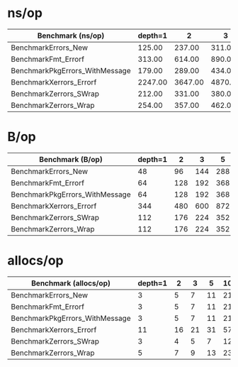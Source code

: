 # ns/op

 Benchmark (ns/op) | depth=1 | 2 | 3 | 5 | 10 | 20
--- | --- | --- | --- | --- | --- | ---
BenchmarkErrors_New | 125.00 | 237.00 | 311.00 | 513.00 | 1193.00 | 2790.00
BenchmarkFmt_Errorf | 313.00 | 614.00 | 890.00 | 1568.00 | 3023.00 | 6241.00
BenchmarkPkgErrors_WithMessage | 179.00 | 289.00 | 434.00 | 681.00 | 1357.00 | 3766.00
BenchmarkXerrors_Errorf | 2247.00 | 3647.00 | 4870.00 | 7047.00 | 12066.00 | 22683.00
BenchmarkZerrors_SWrap | 212.00 | 331.00 | 380.00 | 544.00 | 977.00 | 1887.00
BenchmarkZerrors_Wrap | 254.00 | 357.00 | 462.00 | 677.00 | 1216.00 | 2319.00

 # B/op

 Benchmark (B/op) | depth=1 | 2 | 3 | 5 | 10 | 20
--- | --- | --- | --- | --- | --- | ---
BenchmarkErrors_New | 48 | 96 | 144 | 288 | 784 | 2448
BenchmarkFmt_Errorf | 64 | 128 | 192 | 368 | 944 | 2768
BenchmarkPkgErrors_WithMessage | 64 | 128 | 192 | 368 | 944 | 2768
BenchmarkXerrors_Errorf | 344 | 480 | 600 | 872 | 1648 | 3232
BenchmarkZerrors_SWrap | 112 | 176 | 224 | 352 | 624 | 1200
BenchmarkZerrors_Wrap | 112 | 176 | 224 | 352 | 624 | 1200

 # allocs/op

 Benchmark (allocs/op) | depth=1 | 2 | 3 | 5 | 10 | 20
--- | --- | --- | --- | --- | --- | ---
BenchmarkErrors_New |  3 |  5 |  7 |  11 |  21 |  41
BenchmarkFmt_Errorf |  3 |  5 |  7 |  11 |  21 |  41
BenchmarkPkgErrors_WithMessage |  3 |  5 |  7 |  11 |  21 |  41
BenchmarkXerrors_Errorf |  11 |  16 |  21 |  31 |  57 |  108
BenchmarkZerrors_SWrap |  3 |  4 |  5 |  7 |  12 |  22
BenchmarkZerrors_Wrap |  5 |  7 |  9 |  13 |  23 |  43
